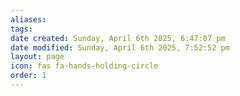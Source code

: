 ```yaml
---
aliases: 
tags: 
date created: Sunday, April 6th 2025, 6:47:07 pm
date modified: Sunday, April 6th 2025, 7:52:52 pm
layout: page
icon: fas fa-hands-holding-circle
order: 1
---
```

